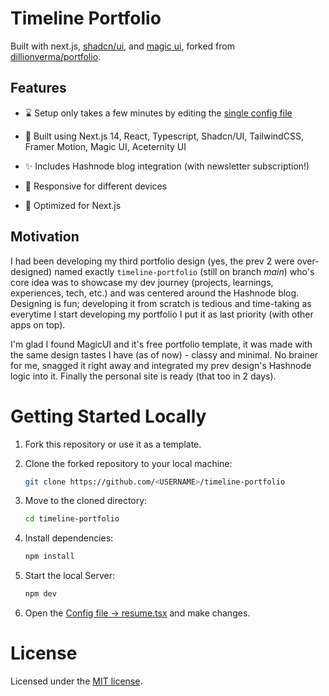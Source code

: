 # Timeline Portfolio

Built with next.js, [shadcn/ui](https://ui.shadcn.com/), and [magic ui](https://magicui.design/), forked from [dillionverma/portfolio](https://github.com/dillionverma/portfolio).

## Features

- ⌛ Setup only takes a few minutes by editing the [single config file](./src/data/resume.tsx)
- 💪 Built using Next.js 14, React, Typescript, Shadcn/UI, TailwindCSS, Framer Motion, Magic UI, Aceternity UI

- ✨ Includes Hashnode blog integration (with newsletter subscription!)
- 📱 Responsive for different devices
- 🚀 Optimized for Next.js

## Motivation

I had been developing my third portfolio design (yes, the prev 2 were over-designed) named exactly `timeline-portfolio` (still on branch _main_) who's core idea was to showcase my dev journey (projects, learnings, experiences, tech, etc.) and was centered around the Hashnode blog. Designing is fun; developing it from scratch is tedious and time-taking as everytime I start developing my portfolio I put it as last priority (with other apps on top).

I'm glad I found MagicUI and it's free portfolio template, it was made with the same design tastes I have (as of now) - classy and minimal. No brainer for me, snagged it right away and integrated my prev design's Hashnode logic into it. Finally the personal site is ready (that too in 2 days).

# Getting Started Locally

1. Fork this repository or use it as a template.
2. Clone the forked repository to your local machine:

   ```bash
   git clone https://github.com/<USERNAME>/timeline-portfolio
   ```

3. Move to the cloned directory:

   ```bash
   cd timeline-portfolio
   ```

4. Install dependencies:

   ```bash
   npm install
   ```

5. Start the local Server:

   ```bash
   npm dev
   ```

6. Open the [Config file -> resume.tsx](./src/data/resume.tsx) and make changes.

# License

Licensed under the [MIT license](https://github.com/parambirje/timeline-portfolio/blob/v2/LICENSE).
